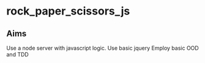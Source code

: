 # rock_paper_scissors_js

## Aims

Use a node server with javascript logic.
Use basic jquery
Employ basic OOD and TDD
